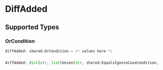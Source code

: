 # DiffAdded


## Supported Types

### OrCondition

```python
diffAdded: shared.OrCondition = /* values here */
```

### 

```python
diffAdded: dict[str, list[Union[str, shared.EqualsIgnoreCaseCondition, shared.AnythingButCondition, shared.NumericCondition, shared.ExistsCondition, shared.PrefixCondition, shared.SuffixCondition]]] = /* values here */
```

